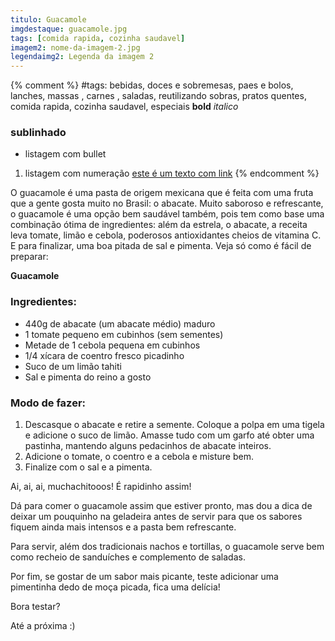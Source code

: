 ```yaml
---
titulo: Guacamole
imgdestaque: guacamole.jpg
tags: [comida rapida, cozinha saudavel]
imagem2: nome-da-imagem-2.jpg
legendaimg2: Legenda da imagem 2
---
```

{% comment %}
#tags: bebidas, doces e sobremesas, paes e bolos, lanches, massas , carnes , saladas, reutilizando sobras, pratos quentes, comida rapida, cozinha saudavel, especiais
**bold**
*italico*
### sublinhado
* listagem com bullet
1. listagem com numeração
[este é um texto com link](https://www.enderecodolink.com)
{% endcomment %}

O guacamole é uma pasta de origem mexicana que é feita com uma fruta que a gente gosta muito no Brasil: o abacate. Muito saboroso e refrescante, o guacamole é uma opção bem saudável também, pois tem como base uma combinação ótima de ingredientes: além da estrela, o abacate, a receita leva tomate, limão e cebola, poderosos antioxidantes cheios de vitamina C. E para finalizar, uma boa pitada de sal e pimenta. Veja só como é fácil de preparar:

**Guacamole**

### Ingredientes:
* 440g de abacate (um abacate médio) maduro
* 1 tomate pequeno em cubinhos (sem sementes)
* Metade de 1 cebola pequena em cubinhos
* 1/4 xícara de coentro fresco picadinho
* Suco de um limão tahiti
* Sal e pimenta do reino a gosto

### Modo de fazer:

1. Descasque o abacate e retire a semente. Coloque a polpa em uma tigela e adicione o suco de limão. Amasse tudo com um garfo até obter uma pastinha, mantendo alguns pedacinhos de abacate inteiros. 
2. Adicione o tomate, o coentro e a cebola e misture bem.
3. Finalize com o sal e a pimenta. 

Ai, ai, ai, muchachitooos! É rapidinho assim! 

Dá para comer o guacamole assim que estiver pronto, mas dou a dica de deixar um pouquinho na geladeira antes de servir para que os sabores fiquem ainda mais intensos e a pasta bem refrescante. 

Para servir, além dos tradicionais nachos e tortillas, o guacamole serve bem como recheio de sanduíches e complemento de saladas. 

Por fim, se gostar de um sabor mais picante, teste adicionar uma pimentinha dedo de moça picada, fica uma delícia!

Bora testar?

Até a próxima :)




